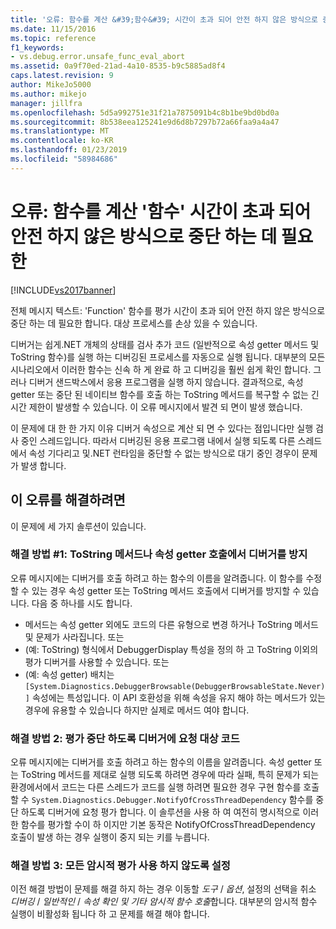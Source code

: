 ```yaml
---
title: '오류: 함수를 계산 &#39;함수&#39; 시간이 초과 되어 안전 하지 않은 방식으로 중단 하는 데 필요한 | Microsoft Docs'
ms.date: 11/15/2016
ms.topic: reference
f1_keywords:
- vs.debug.error.unsafe_func_eval_abort
ms.assetid: 0a9f70ed-21ad-4a10-8535-b9c5885ad8f4
caps.latest.revision: 9
author: MikeJo5000
ms.author: mikejo
manager: jillfra
ms.openlocfilehash: 5d5a992751e31f21a7875091b4c8b1be9bd0bd0a
ms.sourcegitcommit: 8b538eea125241e9d6d8b7297b72a66faa9a4a47
ms.translationtype: MT
ms.contentlocale: ko-KR
ms.lasthandoff: 01/23/2019
ms.locfileid: "58984686"
---
```

# <a name="error-evaluating-the-function-39function39-timed-out-and-needed-to-be-aborted-in-an-unsafe-way"></a>오류: 함수를 계산 &#39;함수&#39; 시간이 초과 되어 안전 하지 않은 방식으로 중단 하는 데 필요한
[!INCLUDE[vs2017banner](../includes/vs2017banner.md)]

전체 메시지 텍스트: 'Function' 함수를 평가 시간이 초과 되어 안전 하지 않은 방식으로 중단 하는 데 필요한 합니다. 대상 프로세스를 손상 있을 수 있습니다. 

디버거는 쉽게.NET 개체의 상태를 검사 추가 코드 (일반적으로 속성 getter 메서드 및 ToString 함수)를 실행 하는 디버깅된 프로세스를 자동으로 실행 됩니다. 대부분의 모든 시나리오에서 이러한 함수는 신속 하 게 완료 하 고 디버깅을 훨씬 쉽게 확인 합니다. 그러나 디버거 샌드박스에서 응용 프로그램을 실행 하지 않습니다. 결과적으로, 속성 getter 또는 중단 된 네이티브 함수를 호출 하는 ToString 메서드를 복구할 수 없는 긴 시간 제한이 발생할 수 있습니다. 이 오류 메시지에서 발견 되 면이 발생 했습니다.
 
이 문제에 대 한 한 가지 이유 디버거 속성으로 계산 되 면 수 있다는 점입니다만 실행 검사 중인 스레드입니다. 따라서 디버깅된 응용 프로그램 내에서 실행 되도록 다른 스레드에서 속성 기다리고 및.NET 런타임을 중단할 수 없는 방식으로 대기 중인 경우이 문제가 발생 합니다.
 
## <a name="to-correct-this-error"></a>이 오류를 해결하려면
 
이 문제에 세 가지 솔루션이 있습니다.
 
### <a name="solution-1-prevent-the-debugger-from-calling-the-getter-property-or-tostring-method"></a>해결 방법 #1: ToString 메서드나 속성 getter 호출에서 디버거를 방지
 
오류 메시지에는 디버거를 호출 하려고 하는 함수의 이름을 알려줍니다. 이 함수를 수정할 수 있는 경우 속성 getter 또는 ToString 메서드 호출에서 디버거를 방지할 수 있습니다. 다음 중 하나를 시도 합니다.
 
* 메서드는 속성 getter 외에도 코드의 다른 유형으로 변경 하거나 ToString 메서드 및 문제가 사라집니다.
    또는
* (예: ToString) 형식에서 DebuggerDisplay 특성을 정의 하 고 ToString 이외의 평가 디버거를 사용할 수 있습니다.
    또는
* (예: 속성 getter) 배치는 `[System.Diagnostics.DebuggerBrowsable(DebuggerBrowsableState.Never)]` 속성에는 특성입니다. 이 API 호환성을 위해 속성을 유지 해야 하는 메서드가 있는 경우에 유용할 수 있습니다 하지만 실제로 메서드 여야 합니다.
 
### <a name="solution-2-have-the-target-code-ask-the-debugger-to-abort-the-evaluation"></a>해결 방법 2: 평가 중단 하도록 디버거에 요청 대상 코드
 
오류 메시지에는 디버거를 호출 하려고 하는 함수의 이름을 알려줍니다. 속성 getter 또는 ToString 메서드를 제대로 실행 되도록 하려면 경우에 따라 실패, 특히 문제가 되는 환경에서에서 코드는 다른 스레드가 코드를 실행 하려면 필요한 경우 구현 함수를 호출할 수 `System.Diagnostics.Debugger.NotifyOfCrossThreadDependency` 함수를 중단 하도록 디버거에 요청 평가 합니다. 이 솔루션을 사용 하 여 여전히 명시적으로 이러한 함수를 평가할 수이 하 이지만 기본 동작은 NotifyOfCrossThreadDependency 호출이 발생 하는 경우 실행이 중지 되는 키를 누릅니다.
 
### <a name="solution-3-disable-all-implicit-evaluation"></a>해결 방법 3: 모든 암시적 평가 사용 하지 않도록 설정
 
이전 해결 방법이 문제를 해결 하지 하는 경우 이동할 *도구* / *옵션*, 설정의 선택을 취소 *디버깅*  /   *일반적인* / *속성 확인 및 기타 암시적 함수 호출*합니다. 대부분의 암시적 함수 실행이 비활성화 됩니다 하 고 문제를 해결 해야 합니다.
